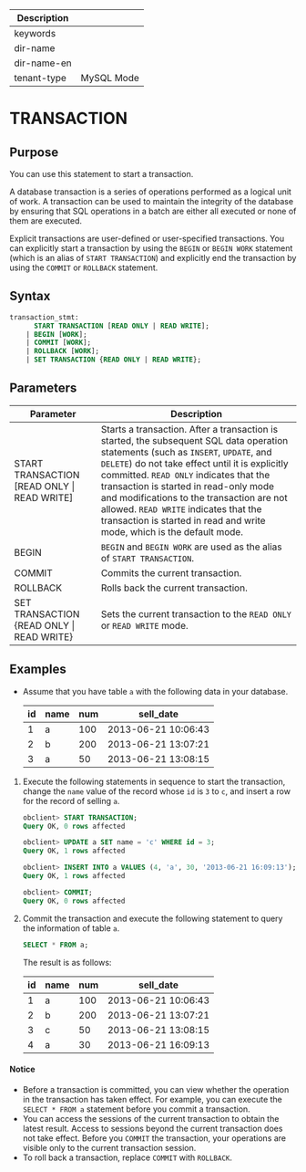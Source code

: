 | Description   |                 |
|---------------|-----------------|
| keywords      |                 |
| dir-name      |                 |
| dir-name-en   |                 |
| tenant-type   | MySQL Mode      |

# TRANSACTION

## Purpose

You can use this statement to start a transaction.

A database transaction is a series of operations performed as a logical unit of work. A transaction can be used to maintain the integrity of the database by ensuring that SQL operations in a batch are either all executed or none of them are executed.

Explicit transactions are user-defined or user-specified transactions. You can explicitly start a transaction by using the `BEGIN` or `BEGIN WORK` statement (which is an alias of `START TRANSACTION`) and explicitly end the transaction by using the `COMMIT` or `ROLLBACK` statement.

## Syntax

```sql
transaction_stmt:
      START TRANSACTION [READ ONLY | READ WRITE];
    | BEGIN [WORK];
    | COMMIT [WORK];
    | ROLLBACK [WORK];
    | SET TRANSACTION {READ ONLY | READ WRITE};
```

## Parameters

| **Parameter** | **Description** |
|-----------------------------------------------|-------------------------------------------------------------------------------------------------------------------------------------------------------------------------------------|
| START TRANSACTION \[READ ONLY \| READ WRITE\] | Starts a transaction. After a transaction is started, the subsequent SQL data operation statements (such as `INSERT`, `UPDATE`, and `DELETE`) do not take effect until it is explicitly committed. `READ ONLY` indicates that the transaction is started in read-only mode and modifications to the transaction are not allowed. `READ WRITE` indicates that the transaction is started in read and write mode, which is the default mode.  |
| BEGIN | `BEGIN` and `BEGIN WORK` are used as the alias of `START TRANSACTION`.  |
| COMMIT | Commits the current transaction.  |
| ROLLBACK | Rolls back the current transaction.  |
| SET TRANSACTION {READ ONLY \| READ WRITE} | Sets the current transaction to the `READ ONLY` or `READ WRITE` mode.  |

## Examples

* Assume that you have table `a` with the following data in your database.

   | id | name | num | sell_date |
   |----|------|-----|---------------------|
   | 1 | a | 100 | 2013-06-21 10:06:43 |
   | 2 | b | 200 | 2013-06-21 13:07:21 |
   | 3 | a | 50 | 2013-06-21 13:08:15 |

1. Execute the following statements in sequence to start the transaction, change the `name` value of the record whose `id` is `3` to `c`, and insert a row for the record of selling `a`.

   ```sql
   obclient> START TRANSACTION;
   Query OK, 0 rows affected

   obclient> UPDATE a SET name = 'c' WHERE id = 3;
   Query OK, 1 rows affected  

   obclient> INSERT INTO a VALUES (4, 'a', 30, '2013-06-21 16:09:13');
   Query OK, 1 rows affected  

   obclient> COMMIT;
   Query OK, 0 rows affected
   ```

2. Commit the transaction and execute the following statement to query the information of table `a`.

   ```sql
   SELECT * FROM a;
   ```

   The result is as follows:

   | id | name | num | sell_date |
   |----|------|-----|---------------------|
   | 1 | a | 100 | 2013-06-21 10:06:43 |
   | 2 | b | 200 | 2013-06-21 13:07:21 |
   | 3 | c | 50 | 2013-06-21 13:08:15 |
   | 4 | a | 30 | 2013-06-21 16:09:13 |

  <main id="notice" type='notice'>
    <h4>Notice</h4>
    <ul>
    <li>Before a transaction is committed, you can view whether the operation in the transaction has taken effect. For example, you can execute the <code>SELECT * FROM a</code> statement before you commit a transaction. </li>
    <li>You can access the sessions of the current transaction to obtain the latest result. Access to sessions beyond the current transaction does not take effect. Before you <code>COMMIT</code> the transaction, your operations are visible only to the current transaction session. </li>
    <li>To roll back a transaction, replace <code>COMMIT</code> with <code>ROLLBACK</code>. </li>
    </ul>
  </main>
